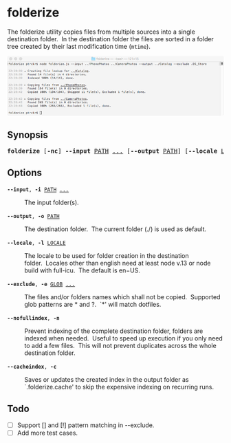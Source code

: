 # folderize

The folderize utility copies files from multiple sources into a single destination folder.&nbsp;&nbsp;In the destination folder the files are sorted in a folder tree created by their last modification time (`mtime`).

![Termial Preview](./preview/terminal.png)

## Synopsis

<pre><b>folderize</b> [<b>-nc</b>] <b>--input</b> <ins>PATH</ins> <ins>...</ins> [<b>--output</b> <ins>PATH</ins>] [<b>--locale</b> <ins>LOCALE</ins>] [<b>--exclude</b> <ins>GLOB</ins> <ins>...</ins>]</pre>

## Options

<div><code><b>--input</b>, <b>-i</b> <ins>PATH</ins> <ins>...</ins></code></div>
<dl><dd>The input folder(s).</dd></dl>

<div><code><b>--output</b>, <b>-o</b> <ins>PATH</ins></code></div>
<dl><dd>The destination folder.&nbsp;&nbsp;The current folder (./) is used as default.</dd></dl>

<div><code><b>--locale</b>, <b>-l</b> <ins>LOCALE</ins></code></div>
<dl><dd>The locale to be used for folder creation in the destination folder.&nbsp;&nbsp;Locales other than english need at least node v.13 or node build with full-icu.&nbsp;&nbsp;The default is en−US.</pre></dd></dl>

<div><code><b>--exclude</b>, <b>-e</b> <ins>GLOB</ins> <ins>...</ins></code></div>
<dl><dd>The files and/or folders names which shall not be copied.&nbsp;&nbsp;Supported glob patterns are * and ?.&nbsp;&nbsp;`*' will match dotfiles.</pre></dd></dl>

<div><code><b>--nofullindex</b>, <b>-n</b></code></div>
<dl><dd>Prevent indexing of the complete destination folder, folders are indexed when needed.&nbsp;&nbsp;Useful to speed up execution if you only need to add a few files.&nbsp;&nbsp;This will not prevent duplicates across the whole destination folder.</dd></dl>

<div><code><b>--cacheindex</b>, <b>-c</b></code></div>
<dl><dd>Saves or updates the created index in the output folder as `.folderize.cache' to skip the expensive indexing on recurring runs.</dd></dl>

## Todo

- [ ] Support [] and [!] pattern matching in --exclude.
- [ ] Add more test cases.
